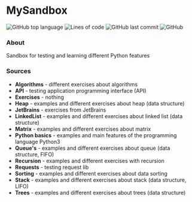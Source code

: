 # MySandbox
![GitHub top language](https://img.shields.io/github/languages/top/AlexxSandbox/Sandbox_Python)
![Lines of code](https://img.shields.io/tokei/lines/github/AlexxSandbox/Sandbox_Python)
![GitHub last commit](https://img.shields.io/github/last-commit/AlexxSandbox/Sandbox_Python)
![GitHub](https://img.shields.io/github/license/AlexxSandbox/Sandbox_Python)

### About
Sandbox for testing and learning different Python features

### Sources
- **Algorithms** - different exercises about algorithms
- **API** - testing application programming interface (API)
- **Exercises** - nothing
- **Heap** - examples and different exercises about heap (data structure)
- **JetBrains** - exercises from JetBrains
- **LinkedList** - examples and different exercises about linked list (data structure)
- **Matrix** - examples and different exercises about matrix
- **Python basics** - examples and main features of the programming language Python3
- **Queue's** - examples and different exercises about queue (data structure, FIFO)
- **Recursion** - examples and different exercises with recursion
- **Requests** - testing request lib
- **Sorting** - examples and different exercises about data sorting
- **Stack** - examples and different exercises about stack (data structure, LIFO)
- **Trees** - examples and different exercises about trees (data structure)
